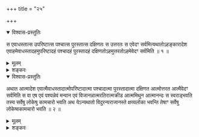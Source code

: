 +++
title = "२५"

+++

<details open><summary>विश्वास-प्रस्तुतिः</summary>

स एवाधस्तात्स उपरिष्टात्स पश्चात्स पुरस्तात्स दक्षिणतः स उत्तरतः स एवेदꣳ
सर्वमित्यथातोऽहङ्कारादेश एवाहमेवाधस्तादहमुपरिष्टादहं पश्चादहं पुरस्तादहं
दक्षिणतोऽहमुत्तरतोऽहमेवेदꣳ सर्वमिति ॥ १ ॥
</details>

<details><summary>मूलम्</summary>

स एवाधस्तात्स उपरिष्टात्स पश्चात्स पुरस्तात्स दक्षिणतः स उत्तरतः स एवेदꣳ
सर्वमित्यथातोऽहङ्कारादेश एवाहमेवाधस्तादहमुपरिष्टादहं पश्चादहं पुरस्तादहं
दक्षिणतोऽहमुत्तरतोऽहमेवेदꣳ सर्वमिति ॥ १ ॥
</details>

<details><summary>शङ्करः</summary>

कस्मात्पुनः क्वचिन्न प्रतिष्ठित इति, उच्यते — यस्मात्स एव भूमा अधस्तात्
न तद्व्यतिरेकेणान्यद्विद्यते यस्मिन्प्रतिष्ठितः स्यात् ।
तथोपरिष्टादित्यादि समानम् । सति
भूम्नोऽन्यस्मिन् , भूमा हि प्रतिष्ठितः स्यात्
; न तु तदस्ति । स एव तु सर्वम् । अतस्तस्मादसौ न क्वचित्प्रतिष्ठितः ।
‘यत्र नान्यत्पश्यति’ इत्यधिकरणाधिकर्तव्यतानिर्देशात् स
एवाधस्तादिति च परोक्षनिर्देशात् द्रष्टुर्जीवादन्यो
भूमा स्यादित्याशङ्का कस्यचिन्मा भूदिति अथातः अनन्तरम् अहङ्कारादेशः
अहङ्कारेण आदिश्यत इत्यहङ्कारादेशः । द्रष्टुरनन्यत्वदर्शनार्थं भूमैव
निर्दिश्यते अहङ्कारेण अहमेवाधस्तादित्यादिना ॥
</details>

<details open><summary>विश्वास-प्रस्तुतिः</summary>

अथात आत्मादेश एवात्मैवाधस्तादात्मोपरिष्टादात्मा पश्चादात्मा
पुरस्तादात्मा दक्षिणत आत्मोत्तरत आत्मैवेदꣳ
सर्वमिति स वा एष एवं पश्यन्नेवं मन्वान एवं
विजानन्नात्मरतिरात्मक्रीड
आत्ममिथुन आत्मानन्दः स स्वराड्भवति तस्य सर्वेषु लोकेषु कामचारो
भवति अथ येऽन्यथातो विदुरन्यराजानस्ते क्षय्यलोका भवन्ति तेषाꣳ
सर्वेषु लोकेष्वकामचारो भवति ॥ २ ॥
</details>

<details><summary>मूलम्</summary>

अथात आत्मादेश एवात्मैवाधस्तादात्मोपरिष्टादात्मा पश्चादात्मा
पुरस्तादात्मा दक्षिणत आत्मोत्तरत आत्मैवेदꣳ
सर्वमिति स वा एष एवं पश्यन्नेवं मन्वान एवं
विजानन्नात्मरतिरात्मक्रीड
आत्ममिथुन आत्मानन्दः स स्वराड्भवति तस्य सर्वेषु लोकेषु कामचारो
भवति अथ येऽन्यथातो विदुरन्यराजानस्ते क्षय्यलोका भवन्ति तेषाꣳ
सर्वेषु लोकेष्वकामचारो भवति ॥ २ ॥
</details>

<details><summary>शङ्करः</summary>

अहङ्कारेण देहादिसङ्घातोऽप्यादिश्यतेऽविवेकिभिः इत्यतः तदाशङ्का मा भूदिति
अथ अनन्तरम् आत्मादेशः आत्मनैव केवलेन सत्स्वरूपेण शुद्धेन आदिश्यते ।
आत्मैव सर्वतः सर्वम् — इत्येवम् एकमजं सर्वतो व्योमवत्पूर्णम्
अन्यशून्यं पश्यन् स वा एष विद्वान् मननविज्ञानाभ्याम्
आत्मरतिः आत्मन्येव रतिः रमणं यस्य सोऽयमात्मरतिः । तथा
आत्मक्रीडः । देहमात्रसाधनाः रतिः बाह्यसाधना क्रीडा, लोके स्त्रीभिः
सखिभिश्च क्रीडतीति दर्शनात् । न तथा विदुषः ; किं तर्हि,
आत्मविज्ञाननिमित्तमेवोभयं
भवतीत्यर्थः । मिथुनं द्वन्द्वजनितं सुखं तदपि
द्वन्द्वनिरपेक्षं यस्य विदुषः । तथा आत्मानन्दः, शब्दादिनिमित्तः
आनन्दः अविदुषाम् , न तथा अस्य विदुषः ; किं तर्हि, आत्मनिमित्तमेव
सर्वं सर्वदा सर्वप्रकारेण च ;
देहजीवितभोगादिनिमित्तबाह्यवस्तुनिरपेक्ष
इत्यर्थः । स एवंलक्षणः विद्वान् जीवन्नेव स्वाराज्येऽभिषिक्तः पतितेऽपि
देहे स्वराडेव भवति । यत एवं भवति, तत एव तस्य सर्वेषु लोकेषु
कामचारो भवति । प्राणादिषु पूर्वभूमिषु ‘तत्रास्य’ इति
तावन्मात्रपरिच्छिन्नकामचारत्वमुक्तम् । अन्यराजत्वं च
अर्थप्राप्तम् , सातिशयत्वात् ।
यथाप्राप्तस्वाराज्यकामचारत्वानुवादेन
तत्तन्निवृत्तिरिहोच्यते — स स्वराडित्यादिना । अथ पुनः ये अन्यथा अतः
उक्तदर्शनादन्यथा वैपरीत्येन यथोक्तमेव वा सम्यक् न विदुः, ते
अन्यराजानः भवन्ति अन्यः परो राजा स्वामी येषां ते अन्यराजानस्ते
किञ्च क्षय्यलोकाः क्षय्यो लोको येषां ते क्षय्यलोकाः, भेददर्शनस्य
अल्पविषयत्वात् , अल्पं च तन्मर्त्यमित्यवोचाम । तस्मात् ये द्वैतदर्शिनः
ते क्षय्यलोकाः स्वदर्शनानुरूप्येणैव भवन्ति ; अत एव तेषां सर्वेषु
लोकेष्वकामचारो भवति ॥

इति पञ्चविंशखण्डभाष्यम् ॥
</details>

